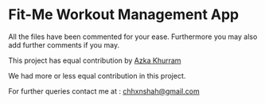 # Fit-Me Workout Management App

All the files have been commented for your ease. Furthermore you may also add further comments if you may.

This project has equal contribution by [Azka Khurram](https://github.com/AzkaKhurram)

We had more or less equal contribution in this project.

For further queries contact me at : chhxnshah@gmail.com

